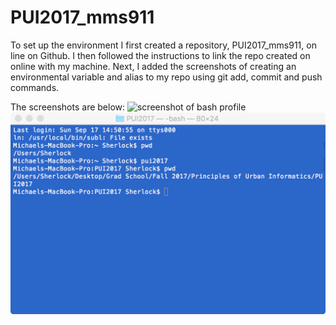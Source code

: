 # PUI2017_mms911
To set up the environment I first created a repository, PUI2017_mms911, on line on Github.
I then followed the instructions to link the repo created on online with my machine.
Next, I added the screenshots of creating an environmental variable and alias to my repo using git add, commit and push commands.

The screenshots are below:
![screenshot of bash profile](/HW1/msampson_bashprofile.tiff)
![screenshot of alias in terminal](/HW1/msampson_aliasterminal.tiff)